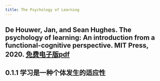 ```yaml
---
title: The Psychology of Learning
---
```


## De Houwer, Jan, and Sean Hughes. The psychology of learning: An introduction from a functional-cognitive perspective. MIT Press, 2020. [免费电子版pdf](https://www.psychologyoflearning.be/)
## 0.1.1 学习是一种个体发生的适应性
